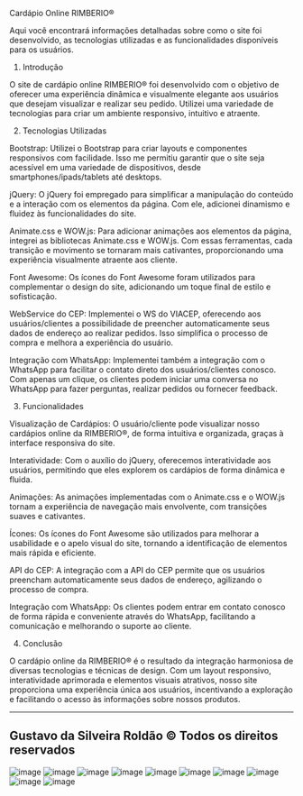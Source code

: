 Cardápio Online RIMBERIO®

Aqui você encontrará informações detalhadas sobre como o site foi desenvolvido, as tecnologias utilizadas e as funcionalidades disponíveis para os usuários.

1. Introdução

O site de cardápio online RIMBERIO® foi desenvolvido com o objetivo de oferecer uma experiência dinâmica e visualmente elegante aos usuários que desejam visualizar e realizar seu pedido. Utilizei uma variedade de tecnologias para criar um ambiente responsivo, intuitivo e atraente.

2. Tecnologias Utilizadas

Bootstrap: Utilizei o Bootstrap para criar layouts e componentes responsivos com facilidade. Isso me permitiu garantir que o site seja acessível em uma variedade de dispositivos, desde smartphones/ipads/tablets até desktops.

jQuery: O jQuery foi empregado para simplificar a manipulação do conteúdo e a interação com os elementos da página. Com ele, adicionei dinamismo e fluidez às funcionalidades do site.

Animate.css e WOW.js: Para adicionar animações aos elementos da página, integrei as bibliotecas Animate.css e WOW.js. Com essas ferramentas, cada transição e movimento se tornaram mais cativantes, proporcionando uma experiência visualmente atraente aos cliente.

Font Awesome: Os ícones do Font Awesome foram utilizados para complementar o design do site, adicionando um toque final de estilo e sofisticação.

WebService do CEP: Implementei o WS do VIACEP, oferecendo aos usuários/clientes a possibilidade de preencher automaticamente seus dados de endereço ao realizar pedidos. Isso simplifica o processo de compra e melhora a experiência do usuário.

Integração com WhatsApp: Implementei também a integração com o WhatsApp para facilitar o contato direto dos usuários/clientes conosco. Com apenas um clique, os clientes podem iniciar uma conversa no WhatsApp para fazer perguntas, realizar pedidos ou fornecer feedback.

3. Funcionalidades

Visualização de Cardápios: O usuário/cliente pode visualizar nosso cardápios online da RIMBERIO®, de forma intuitiva e organizada, graças à interface responsiva do site.

Interatividade: Com o auxílio do jQuery, oferecemos interatividade aos usuários, permitindo que eles explorem os cardápios de forma dinâmica e fluida.

Animações: As animações implementadas com o Animate.css e o WOW.js tornam a experiência de navegação mais envolvente, com transições suaves e cativantes.

Ícones: Os ícones do Font Awesome são utilizados para melhorar a usabilidade e o apelo visual do site, tornando a identificação de elementos mais rápida e eficiente.

API do CEP: A integração com a API do CEP permite que os usuários preencham automaticamente seus dados de endereço, agilizando o processo de compra.

Integração com WhatsApp: Os clientes podem entrar em contato conosco de forma rápida e conveniente através do WhatsApp, facilitando a comunicação e melhorando o suporte ao cliente.

4. Conclusão

O cardápio online da RIMBERIO® é o resultado da integração harmoniosa de diversas tecnologias e técnicas de design. Com um layout responsivo, interatividade aprimorada e elementos visuais atrativos, nosso site proporciona uma experiência única aos usuários, incentivando a exploração e facilitando o acesso às informações sobre nossos produtos.

----------------------------------------------------------
Gustavo da Silveira Roldão © Todos os direitos reservados
----------------------------------------------------------

![image](https://github.com/gustavodsroldao/rimberio/assets/153242164/8ee9e8f0-ca73-484b-aec2-509dacf7f75b)
![image](https://github.com/gustavodsroldao/rimberio/assets/153242164/2e96f3e9-b5d1-4e65-a2cb-f9e2ada099b7)
![image](https://github.com/gustavodsroldao/rimberio/assets/153242164/c86c66e2-bb7e-4233-a567-5edb24773158)
![image](https://github.com/gustavodsroldao/rimberio/assets/153242164/dba59992-6525-4565-b14f-42153458d8e8)
![image](https://github.com/gustavodsroldao/rimberio/assets/153242164/55317ba5-f497-43dd-9e6b-3b75e1051eb1)
![image](https://github.com/gustavodsroldao/rimberio/assets/153242164/26e3a356-1897-4793-9024-fd9cced6c570)
![image](https://github.com/gustavodsroldao/rimberio/assets/153242164/246b7726-6562-455d-870c-ab2aa1da84e3)
![image](https://github.com/gustavodsroldao/rimberio/assets/153242164/12b676ae-1914-4e3d-8b83-456b218490e8)
![image](https://github.com/gustavodsroldao/rimberio/assets/153242164/0116dfa7-1731-4d02-a907-afca94a2d822)
![image](https://github.com/gustavodsroldao/rimberio/assets/153242164/d542d42a-f186-4e56-b661-5e18b0678702)









